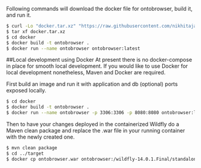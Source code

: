 Following commands will download the docker file for ontobrowser, build it, and run it.


```bash
$ curl -Lo "docker.tar.xz" "https://raw.githubusercontent.com/nikhitajatain/ontobrowser/master/docker/docker.tar.xz"
$ tar xf docker.tar.xz
$ cd docker
$ docker build -t ontobrowser .
$ docker run --name ontobrowser ontobrowser:latest
```

##Local development using Docker
At present there is no docker-compose in place for smooth local development.
If you would like to use Docker for local development nonetheless, Maven and Docker are required.

First build an image and run it with application and db (optional) ports exposed locally.
```bash
$ cd docker
$ docker build -t ontobrowser .
$ docker run --name ontobrowser -p 3306:3306 -p 8080:8080 ontobrowser:latest
```
Then to have your changes deployed in the containerized Wildfly do a Maven clean package
 and replace the .war file in your running container with the newly created one.
```bash
$ mvn clean package
$ cd ../target
$ docker cp ontobrowser.war ontobrowser:/wildfly-14.0.1.Final/standalone/deployments/ROOT.war
```


